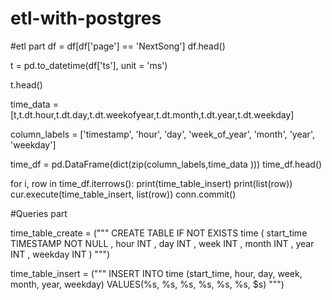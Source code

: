 # etl-with-postgres


#etl part
df = df[df['page'] == 'NextSong']
df.head()


t = pd.to_datetime(df['ts'], unit = 'ms')

t.head()


time_data = [t,t.dt.hour,t.dt.day,t.dt.weekofyear,t.dt.month,t.dt.year,t.dt.weekday]

column_labels = ['timestamp', 'hour', 'day', 'week_of_year', 'month', 'year', 'weekday']

time_df = pd.DataFrame(dict(zip(column_labels,time_data )))
time_df.head()

for i, row in time_df.iterrows():
    print(time_table_insert)
    print(list(row))
    cur.execute(time_table_insert, list(row))
    conn.commit()


#Queries part 


time_table_create = ("""
CREATE TABLE IF NOT EXISTS time (
    start_time TIMESTAMP NOT NULL
        , hour INT
        , day INT
        , week INT
        , month INT
        , year INT
        , weekday INT
)
""")



time_table_insert = ("""
INSERT INTO time (start_time, hour, day, week, month, year, weekday)
VALUES(%s, %s, %s, %s, %s, %s, $s)
""")


